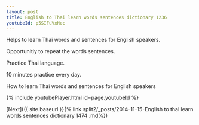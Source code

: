 ```yaml
---
layout: post
title: English to Thai learn words sentences dictionary 1236 
youtubeId: p5SIFuVxNec
---
```

 
 
Helps to learn Thai words and sentences for English speakers.

Opportunitiy to repeat the words sentences. 

Practice Thai language. 
 
10 minutes practice every day. 
 
How to learn Thai words and sentences for English speakers 
 
{% include youtubePlayer.html id=page.youtubeId %}
 
 
[Next]({{ site.baseurl }}{% link  split2/_posts/2014-11-15-English to thai learn words sentences dictionary 1474 .md%})
 
